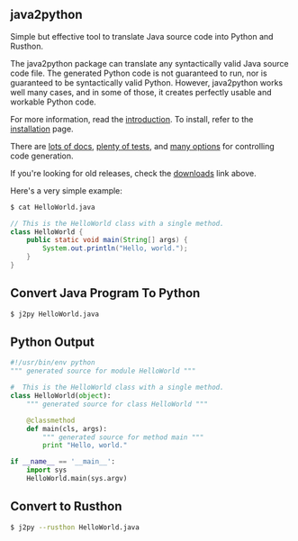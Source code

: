 ## java2python

Simple but effective tool to translate Java source code into Python and Rusthon.


The java2python package can translate any syntactically valid Java source code
file.  The generated Python code is not guaranteed to run, nor is guaranteed to
be syntactically valid Python.  However, java2python works well many cases, and
in some of those, it creates perfectly usable and workable Python code.

For more information, read the [introduction][].  To install, refer to the
[installation][] page.

There are [lots of docs][], [plenty of tests][], and [many options][] for
controlling code generation.

If you're looking for old releases, check the [downloads][] link above.

Here's a very simple example:

```bash
$ cat HelloWorld.java
```
```java
// This is the HelloWorld class with a single method.
class HelloWorld {
    public static void main(String[] args) {
        System.out.println("Hello, world.");
    }
}
```

Convert Java Program To Python
-----------------------------
```bash
$ j2py HelloWorld.java
```

Python Output
-------------
```python
#!/usr/bin/env python
""" generated source for module HelloWorld """

#  This is the HelloWorld class with a single method.
class HelloWorld(object):
    """ generated source for class HelloWorld """

    @classmethod
    def main(cls, args):
        """ generated source for method main """
        print "Hello, world."

if __name__ == '__main__':
    import sys
    HelloWorld.main(sys.argv)
```

Convert to Rusthon
--------------
```bash
$ j2py --rusthon HelloWorld.java
```


[downloads]: https://github.com/natural/java2python/downloads
[installation]: https://github.com/natural/java2python/tree/master/doc/install.md
[introduction]: https://github.com/natural/java2python/tree/master/doc/intro.md
[lots of docs]: https://github.com/natural/java2python/tree/master/doc/
[many options]: https://github.com/natural/java2python/tree/master/doc/customization.md
[plenty of tests]: https://github.com/natural/java2python/tree/master/doc/tests.md

